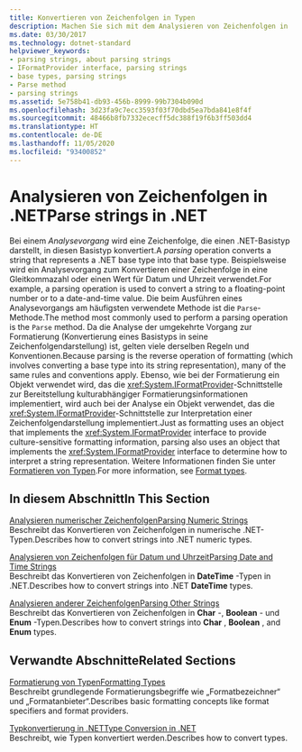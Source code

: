 ```yaml
---
title: Konvertieren von Zeichenfolgen in Typen
description: Machen Sie sich mit dem Analysieren von Zeichenfolgen in .NET vertraut. Beim Analysieren wird eine Zeichenfolge, die einen .NET-Basistyp darstellt, in diesen Basistyp konvertiert. Das Analysieren ist der entgegengesetzte Vorgang zum Formatieren.
ms.date: 03/30/2017
ms.technology: dotnet-standard
helpviewer_keywords:
- parsing strings, about parsing strings
- IFormatProvider interface, parsing strings
- base types, parsing strings
- Parse method
- parsing strings
ms.assetid: 5e758b41-db93-456b-8999-99b7304b090d
ms.openlocfilehash: 3d23fa9c7ecc3593f03f70dbd5ea7bda841e8f4f
ms.sourcegitcommit: 48466b8fb7332ececff5dc388f19f6b3ff503dd4
ms.translationtype: HT
ms.contentlocale: de-DE
ms.lasthandoff: 11/05/2020
ms.locfileid: "93400852"
---
```

# <a name="parse-strings-in-net"></a><span data-ttu-id="8ab75-105">Analysieren von Zeichenfolgen in .NET</span><span class="sxs-lookup"><span data-stu-id="8ab75-105">Parse strings in .NET</span></span>

<span data-ttu-id="8ab75-106">Bei einem *Analysevorgang* wird eine Zeichenfolge, die einen .NET-Basistyp darstellt, in diesen Basistyp konvertiert.</span><span class="sxs-lookup"><span data-stu-id="8ab75-106">A *parsing* operation converts a string that represents a .NET base type into that base type.</span></span> <span data-ttu-id="8ab75-107">Beispielsweise wird ein Analysevorgang zum Konvertieren einer Zeichenfolge in eine Gleitkommazahl oder einen Wert für Datum und Uhrzeit verwendet.</span><span class="sxs-lookup"><span data-stu-id="8ab75-107">For example, a parsing operation is used to convert a string to a floating-point number or to a date-and-time value.</span></span> <span data-ttu-id="8ab75-108">Die beim Ausführen eines Analysevorgangs am häufigsten verwendete Methode ist die `Parse`-Methode.</span><span class="sxs-lookup"><span data-stu-id="8ab75-108">The method most commonly used to perform a parsing operation is the `Parse` method.</span></span> <span data-ttu-id="8ab75-109">Da die Analyse der umgekehrte Vorgang zur Formatierung (Konvertierung eines Basistyps in seine Zeichenfolgendarstellung) ist, gelten viele derselben Regeln und Konventionen.</span><span class="sxs-lookup"><span data-stu-id="8ab75-109">Because parsing is the reverse operation of formatting (which involves converting a base type into its string representation), many of the same rules and conventions apply.</span></span> <span data-ttu-id="8ab75-110">Ebenso, wie bei der Formatierung ein Objekt verwendet wird, das die <xref:System.IFormatProvider>-Schnittstelle zur Bereitstellung kulturabhängiger Formatierungsinformationen implementiert, wird auch bei der Analyse ein Objekt verwendet, das die <xref:System.IFormatProvider>-Schnittstelle zur Interpretation einer Zeichenfolgendarstellung implementiert.</span><span class="sxs-lookup"><span data-stu-id="8ab75-110">Just as formatting uses an object that implements the <xref:System.IFormatProvider> interface to provide culture-sensitive formatting information, parsing also uses an object that implements the <xref:System.IFormatProvider> interface to determine how to interpret a string representation.</span></span> <span data-ttu-id="8ab75-111">Weitere Informationen finden Sie unter [Formatieren von Typen](formatting-types.md).</span><span class="sxs-lookup"><span data-stu-id="8ab75-111">For more information, see [Format types](formatting-types.md).</span></span>

## <a name="in-this-section"></a><span data-ttu-id="8ab75-112">In diesem Abschnitt</span><span class="sxs-lookup"><span data-stu-id="8ab75-112">In This Section</span></span>
 <span data-ttu-id="8ab75-113">[Analysieren numerischer Zeichenfolgen](parsing-numeric.md)</span><span class="sxs-lookup"><span data-stu-id="8ab75-113">[Parsing Numeric Strings](parsing-numeric.md)</span></span>\
 <span data-ttu-id="8ab75-114">Beschreibt das Konvertieren von Zeichenfolgen in numerische .NET-Typen.</span><span class="sxs-lookup"><span data-stu-id="8ab75-114">Describes how to convert strings into .NET numeric types.</span></span>

 <span data-ttu-id="8ab75-115">[Analysieren von Zeichenfolgen für Datum und Uhrzeit](parsing-datetime.md)</span><span class="sxs-lookup"><span data-stu-id="8ab75-115">[Parsing Date and Time Strings](parsing-datetime.md)</span></span>\
 <span data-ttu-id="8ab75-116">Beschreibt das Konvertieren von Zeichenfolgen in **DateTime** -Typen in .NET.</span><span class="sxs-lookup"><span data-stu-id="8ab75-116">Describes how to convert strings into .NET **DateTime** types.</span></span>

 <span data-ttu-id="8ab75-117">[Analysieren anderer Zeichenfolgen](parsing-other.md)</span><span class="sxs-lookup"><span data-stu-id="8ab75-117">[Parsing Other Strings](parsing-other.md)</span></span>\
 <span data-ttu-id="8ab75-118">Beschreibt das Konvertieren von Zeichenfolgen in **Char** -, **Boolean** - und **Enum** -Typen.</span><span class="sxs-lookup"><span data-stu-id="8ab75-118">Describes how to convert strings into **Char** , **Boolean** , and **Enum** types.</span></span>

## <a name="related-sections"></a><span data-ttu-id="8ab75-119">Verwandte Abschnitte</span><span class="sxs-lookup"><span data-stu-id="8ab75-119">Related Sections</span></span>
 <span data-ttu-id="8ab75-120">[Formatierung von Typen](formatting-types.md)</span><span class="sxs-lookup"><span data-stu-id="8ab75-120">[Formatting Types](formatting-types.md)</span></span>\
 <span data-ttu-id="8ab75-121">Beschreibt grundlegende Formatierungsbegriffe wie „Formatbezeichner“ und „Formatanbieter“.</span><span class="sxs-lookup"><span data-stu-id="8ab75-121">Describes basic formatting concepts like format specifiers and format providers.</span></span>

 <span data-ttu-id="8ab75-122">[Typkonvertierung in .NET](type-conversion.md)</span><span class="sxs-lookup"><span data-stu-id="8ab75-122">[Type Conversion in .NET](type-conversion.md)</span></span>\
 <span data-ttu-id="8ab75-123">Beschreibt, wie Typen konvertiert werden.</span><span class="sxs-lookup"><span data-stu-id="8ab75-123">Describes how to convert types.</span></span>
